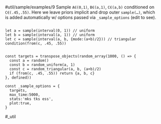 #util/sample/examples/9 Sample `A∈(0,1)`, `B∈(a,1)`, `C∈(a,b)` conditioned on `C∈(.45,.55)`. Here we leave priors implicit and drop outer `sample(…)`, which is added automatically w/ options passed via `_sample_options` (edit to see).
```js:js_input

let a = sample(interval(0, 1)) // uniform
let b = sample(interval(a, 1)) // uniform
let c = sample(interval(a, b, {mode:(a+b)/2})) // triangular
condition(from(c, .45, .55))

```
```js:js_removed

const targets = transpose_objects(random_array(1000, () => {
  const a = random()
  const b = random_uniform(a, 1)
  const c = random_triangular(a, b, (a+b)/2)
  if (from(c, .45, .55)) return {a, b, c}
}, defined))

const _sample_options = { 
  targets, 
  max_time:5000,
  stats:'mks tks ess', 
  plot:true, 
}

```
#_util